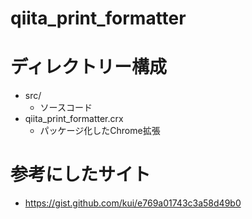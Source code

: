 # qiita_print_formatter

# ディレクトリー構成
- src/
    - ソースコード
- qiita_print_formatter.crx
    - パッケージ化したChrome拡張

# 参考にしたサイト
- https://gist.github.com/kui/e769a01743c3a58d49b0

